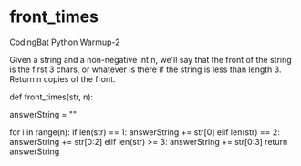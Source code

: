 # front_times
CodingBat Python Warmup-2

Given a string and a non-negative int n, we'll say that the front of the string is the first 3 chars, or whatever is there if the string is less than length 3. Return n copies of the front.

def front_times(str, n):
  
  answerString = ""
  
  for i in range(n):
    if len(str) == 1:
      answerString += str[0]
    elif len(str) == 2:
      answerString += str[0:2]
    elif len(str) >= 3:
      answerString += str[0:3]
  return answerString
